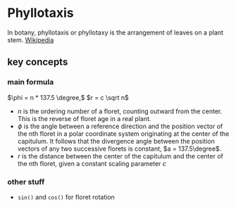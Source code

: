 # Phyllotaxis

In botany, phyllotaxis or phyllotaxy is the arrangement of leaves on a plant stem.
[Wikipedia](https://en.wikipedia.org/wiki/Phyllotaxis)

## key concepts

### main formula

$\phi = n * 137.5 \degree,$ $r = c \sqrt n$

- $n$ is the ordering number of a floret, counting outward from the center. This is the reverse of floret age in a real plant.
- $\phi$ is the angle between a reference direction and the position vector of the nth floret in a polar coordinate system originating at the center of the capitulum. It follows that the divergence angle between the position vectors of any two successive florets is constant, $a = 137.5\degree$.
- $r$ is the distance between the center of the capitulum and the center of the nth floret, given a constant scaling parameter $c$

### other stuff

- `sin()` and `cos()` for floret rotation
